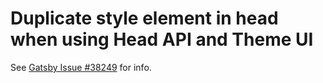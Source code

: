 # Duplicate style element in head when using Head API and Theme UI

See [Gatsby Issue #38249](https://github.com/gatsbyjs/gatsby/issues/38249) for info.